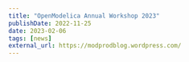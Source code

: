 ```yaml
---
title: "OpenModelica Annual Workshop 2023"
publishDate: 2022-11-25
date: 2023-02-06
tags: [news]
external_url: https://modprodblog.wordpress.com/
---
```

